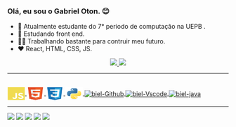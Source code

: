 ### Olá, eu sou o Gabriel Oton. 😊



- 🔭 Atualmente estudante do 7° periodo de computação na UEPB .
- 📖 Estudando front end.
- 💪🏼 Trabalhando bastante para contruir meu futuro.
- ❤️  React, HTML, CSS, JS.



 <div align="center">
  <a href="https://github.com/gabrieloto">
  <img height="160em" src="https://github-readme-stats.vercel.app/api?username=gabrieloto&show_icons=true&theme=cobalt&include_all_commits=true&count_private=true"/>
  <img height="160em" src="https://github-readme-stats.vercel.app/api/top-langs/?username=gabrieloto&layout=compact&langs_count=7&theme=cobalt"/>
 </div>

------------------------------------------------------------------------------------------------------------------------------------------------------
  <div style="display: inline_block"><br>
  <img align="center" alt="biel-Js" height="30" width="40" src="https://raw.githubusercontent.com/devicons/devicon/master/icons/javascript/javascript-plain.svg">
  <img align="center" alt="biel-HTML" height="30" width="40" src="https://raw.githubusercontent.com/devicons/devicon/master/icons/html5/html5-original.svg">
  <img align="center" alt="biel-CSS" height="30" width="40" src="https://raw.githubusercontent.com/devicons/devicon/master/icons/css3/css3-original.svg">
  <img align="center" alt="biel-Python" height="30" width="40" src="https://raw.githubusercontent.com/devicons/devicon/master/icons/python/python-original.svg">
  <img align="center" alt="biel-Github" height="30" width="40" src="https://cdn.jsdelivr.net/gh/devicons/devicon/icons/github/github-original.svg"/> 
  <img align="center" alt="biel-Vscode" height="30" width="40" src="https://cdn.jsdelivr.net/gh/devicons/devicon/icons/vscode/vscode-original.svg" />
  <img align="center" alt="biel-java" height="30" width="40" src= "https://cdn.jsdelivr.net/gh/devicons/devicon/icons/java/java-original-wordmark.svg" />
           
------------------------------------------------------------------------------------------------------------------------------------------------------


  </div>
  
  
  
<div> 
  
  <a href="https://www.instagram.com/gabriel_oton/" target="_blank"><img src="https://img.shields.io/badge/-Instagram-%23E4405F?style=for-the-badge&logo=instagram&logoColor=white" target="_blank"></a>
 <a href="https://discord.com/channels/@me" target="_blank"><img src="https://img.shields.io/badge/Discord-7289DA?style=for-the-badge&logo=discord&logoColor=white" target="_blank"></a> 
  <a href = "gabrielotonfreitas12345@gmail.com"><img src="https://img.shields.io/badge/Gmail-D14836?style=for-the-badge&logo=gmail&logoColor=white" target="_blank"></a>
  <a href="https://www.linkedin.com/in/gabriel-oton-88695a21a/" target="_blank"><img src="https://img.shields.io/badge/-LinkedIn-%230077B5?style=for-the-badge&logo=linkedin&logoColor=white" target="_blank"></a> 
  <a href="https://web.whatsapp.com/" target ="_blank"><img src="https://img.shields.io/badge/WhatsApp-25D366?style=for-the-badge&logo=whatsapp&logoColor=white" target ="_blank">
</div>
